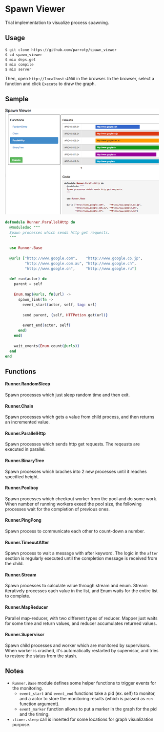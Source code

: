 # Spawn Viewer

Trial implementation to visualize process spawning.

## Usage

```shell
$ git clone https://github.com/parroty/spawn_viewer
$ cd spawn_viewer
$ mix deps.get
$ mix compile
$ mix server
```

Then, open `http://localhost:4000` in the browser. In the browser, select a function and click `Execute` to draw the graph.

## Sample

![htmlimage](https://raw.githubusercontent.com/parroty/spawn_viewer/ead4bdcceb8efc8f36b5cb5750bc7d1cc8a58649/image/spawn_viewer.png?w=600&h450)

```Elixir
defmodule Runner.ParallelHttp do
  @moduledoc """
  Spawn processes which sends http get requests.
  """

  use Runner.Base

  @urls ["http://www.google.com",    "http://www.google.co.jp",
         "http://www.google.com.au", "http://www.google.ch",
         "http://www.google.cn",     "http://www.google.ru"]

  def run(actor) do
    parent = self

    Enum.map(@urls, fn(url) ->
      spawn_link(fn ->
        event_start(actor, self, tag: url)

        send parent, {self, HTTPotion.get(url)}

        event_end(actor, self)
      end)
    end)

    wait_events(Enum.count(@urls))
  end
end
```

## Functions
#### Runner.RandomSleep
Spawn processes which just sleep random time and then exit.

#### Runner.Chain
Spawn processes which gets a value from child process, and then returns an incremented value.

#### Runner.ParallelHttp
Spawn processes which sends http get requests. The reqeusts are executed in parallel.

#### Runner.BinaryTree
Spawn processes which braches into 2 new processes until it reaches specified height.

#### Runner.Poolboy
Spawn processes which checkout worker from the pool and do some work. When number of running workers exeed the pool size, the following processes wait for the completion of previous ones.

#### Runner.PingPong
Spawn process to communicate each other to count-down a number.

#### Runner.TimeoutAfter
Spawn process to wait a message with after keyword. The logic in the `after` section is regularly executed until the completion message is received from the child.

#### Runner.Stream
Spawn processes to calculate value through stream and enum. Stream iteratively processes each value in the list, and Enum waits for the entire list to complete.

#### Runner.MapReducer
Parallel map-reducer, with two different types of reducer. Mapper just waits for some time and return values, and reducer accumulates returned values.

#### Runner.Supervisor
Spawn child processes and worker which are monitored by supervisors. When worker is crashed, it's automatically restarted by supervisor, and tries to restore the status from the stash.


## Notes
- `Runner.Base` module defines some helper functions to trigger events for the monitoring.
  - `event_start` and `event_end` functions take a pid (ex. self) to monitor, and a actor to store the monitoring results (which is passed as `run` function argument).
  - `event_marker` function allows to put a marker in the graph for the pid and the timing.
- `:timer.sleep` call is inserted for some locations for graph visualization purpose.
